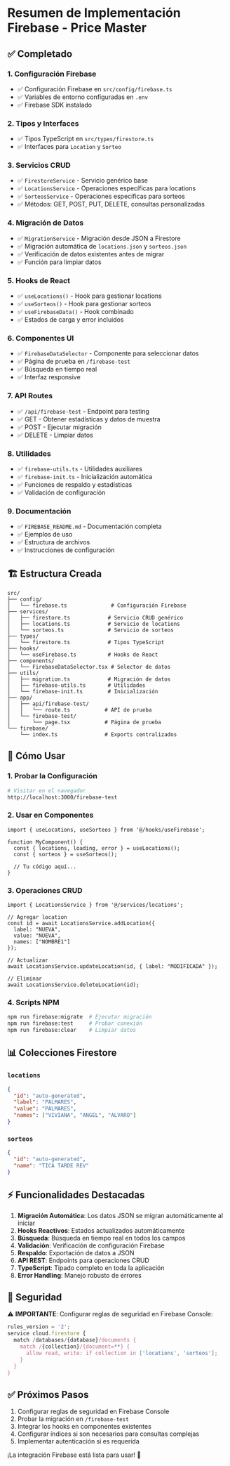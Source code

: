 # Resumen de Implementación Firebase - Price Master

## ✅ Completado

### 1. Configuración Firebase
- ✅ Configuración Firebase en `src/config/firebase.ts`  
- ✅ Variables de entorno configuradas en `.env`
- ✅ Firebase SDK instalado

### 2. Tipos y Interfaces
- ✅ Tipos TypeScript en `src/types/firestore.ts`
- ✅ Interfaces para `Location` y `Sorteo`

### 3. Servicios CRUD
- ✅ `FirestoreService` - Servicio genérico base
- ✅ `LocationsService` - Operaciones específicas para locations
- ✅ `SorteosService` - Operaciones específicas para sorteos
- ✅ Métodos: GET, POST, PUT, DELETE, consultas personalizadas

### 4. Migración de Datos
- ✅ `MigrationService` - Migración desde JSON a Firestore
- ✅ Migración automática de `locations.json` y `sorteos.json`
- ✅ Verificación de datos existentes antes de migrar
- ✅ Función para limpiar datos

### 5. Hooks de React
- ✅ `useLocations()` - Hook para gestionar locations
- ✅ `useSorteos()` - Hook para gestionar sorteos  
- ✅ `useFirebaseData()` - Hook combinado
- ✅ Estados de carga y error incluidos

### 6. Componentes UI
- ✅ `FirebaseDataSelector` - Componente para seleccionar datos
- ✅ Página de prueba en `/firebase-test`
- ✅ Búsqueda en tiempo real
- ✅ Interfaz responsive

### 7. API Routes
- ✅ `/api/firebase-test` - Endpoint para testing
- ✅ GET - Obtener estadísticas y datos de muestra
- ✅ POST - Ejecutar migración
- ✅ DELETE - Limpiar datos

### 8. Utilidades
- ✅ `firebase-utils.ts` - Utilidades auxiliares
- ✅ `firebase-init.ts` - Inicialización automática
- ✅ Funciones de respaldo y estadísticas
- ✅ Validación de configuración

### 9. Documentación
- ✅ `FIREBASE_README.md` - Documentación completa
- ✅ Ejemplos de uso
- ✅ Estructura de archivos
- ✅ Instrucciones de configuración

## 🏗️ Estructura Creada

```
src/
├── config/
│   └── firebase.ts              # Configuración Firebase
├── services/
│   ├── firestore.ts            # Servicio CRUD genérico
│   ├── locations.ts            # Servicio de locations
│   └── sorteos.ts              # Servicio de sorteos
├── types/
│   └── firestore.ts            # Tipos TypeScript
├── hooks/
│   └── useFirebase.ts          # Hooks de React
├── components/
│   └── FirebaseDataSelector.tsx # Selector de datos
├── utils/
│   ├── migration.ts            # Migración de datos
│   ├── firebase-utils.ts       # Utilidades
│   └── firebase-init.ts        # Inicialización
├── app/
│   ├── api/firebase-test/
│   │   └── route.ts           # API de prueba
│   └── firebase-test/
│       └── page.tsx           # Página de prueba
└── firebase/
    └── index.ts               # Exports centralizados
```

## 🚀 Cómo Usar

### 1. Probar la Configuración
```bash
# Visitar en el navegador
http://localhost:3000/firebase-test
```

### 2. Usar en Componentes
```tsx
import { useLocations, useSorteos } from '@/hooks/useFirebase';

function MyComponent() {
  const { locations, loading, error } = useLocations();
  const { sorteos } = useSorteos();
  
  // Tu código aquí...
}
```

### 3. Operaciones CRUD
```tsx
import { LocationsService } from '@/services/locations';

// Agregar location
const id = await LocationsService.addLocation({
  label: "NUEVA",
  value: "NUEVA", 
  names: ["NOMBRE1"]
});

// Actualizar
await LocationsService.updateLocation(id, { label: "MODIFICADA" });

// Eliminar
await LocationsService.deleteLocation(id);
```

### 4. Scripts NPM
```bash
npm run firebase:migrate  # Ejecutar migración
npm run firebase:test     # Probar conexión
npm run firebase:clear    # Limpiar datos
```

## 📊 Colecciones Firestore

### `locations`
```json
{
  "id": "auto-generated",
  "label": "PALMARES",
  "value": "PALMARES", 
  "names": ["VIVIANA", "ANGEL", "ALVARO"]
}
```

### `sorteos`
```json
{
  "id": "auto-generated",
  "name": "TICA TARDE REV"
}
```

## ⚡ Funcionalidades Destacadas

1. **Migración Automática**: Los datos JSON se migran automáticamente al iniciar
2. **Hooks Reactivos**: Estados actualizados automáticamente
3. **Búsqueda**: Búsqueda en tiempo real en todos los campos
4. **Validación**: Verificación de configuración Firebase
5. **Respaldo**: Exportación de datos a JSON
6. **API REST**: Endpoints para operaciones CRUD
7. **TypeScript**: Tipado completo en toda la aplicación
8. **Error Handling**: Manejo robusto de errores

## 🔐 Seguridad

⚠️ **IMPORTANTE**: Configurar reglas de seguridad en Firebase Console:

```javascript
rules_version = '2';
service cloud.firestore {
  match /databases/{database}/documents {
    match /{collection}/{document=**} {
      allow read, write: if collection in ['locations', 'sorteos'];
    }
  }
}
```

## ✅ Próximos Pasos

1. Configurar reglas de seguridad en Firebase Console
2. Probar la migración en `/firebase-test`
3. Integrar los hooks en componentes existentes
4. Configurar índices si son necesarios para consultas complejas
5. Implementar autenticación si es requerida

¡La integración Firebase está lista para usar! 🎉
